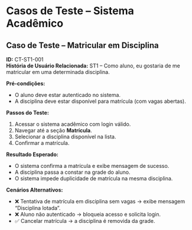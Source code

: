 # Casos de Teste – Sistema Acadêmico

## Caso de Teste – Matricular em Disciplina
**ID:** CT-ST1-001  
**História de Usuário Relacionada:** ST1 – Como aluno, eu gostaria de me matricular em uma determinada disciplina.  

**Pré-condições:**  
- O aluno deve estar autenticado no sistema.  
- A disciplina deve estar disponível para matrícula (com vagas abertas).  

**Passos do Teste:**  
1. Acessar o sistema acadêmico com login válido.  
2. Navegar até a seção **Matrícula**.  
3. Selecionar a disciplina disponível na lista.  
4. Confirmar a matrícula.  

**Resultado Esperado:**  
- O sistema confirma a matrícula e exibe mensagem de sucesso.  
- A disciplina passa a constar na grade do aluno.  
- O sistema impede duplicidade de matrícula na mesma disciplina.  

**Cenários Alternativos:**  
- ❌ Tentativa de matrícula em disciplina sem vagas → exibe mensagem “Disciplina lotada”.  
- ❌ Aluno não autenticado → bloqueia acesso e solicita login.  
- ✅ Cancelar matrícula → a disciplina é removida da grade.  
